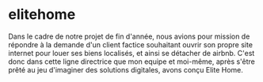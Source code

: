 # elitehome
Dans le cadre de notre projet de fin d'année, nous avions pour mission de répondre à la demande d'un client factice souhaitant ouvrir son propre site internet pour louer ses biens localisés, et ainsi se détacher de airbnb.
C'est donc dans cette ligne directrice que mon equipe et moi-même, après s'être prêté au jeu d'imaginer des solutions digitales, avons conçu Elite Home. 

